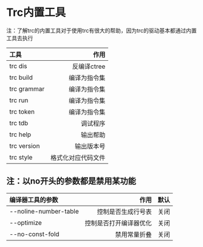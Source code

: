 # Trc内置工具

注：了解trc的内置工具对于使用trc有很大的帮助，因为trc的驱动基本都通过内置工具去执行

| 工具          |        作用 |
|:------------|----------:|
| trc dis     |  反编译ctree |
| trc build   |    编译为指令集 |
| trc grammar |    编译为指令集 |
| trc run     |    编译为指令集 |
| trc token   |    编译为指令集 |
| trc tdb     |      调试程序 |
| trc help    |      输出帮助 |
| trc version |     输出版本号 |
| trc style   | 格式化对应代码文件 |

## 注：以no开头的参数都是禁用某功能

| 编译器工具的参数              |          作用 |  默认 |
|:----------------------|------------:|----:|
| --noline-number-table |   控制是否生成行号表 |  关闭 |
| --optimize            | 控制是否打开编译器优化 |  关闭 |
| --no-const-fold       |      禁用常量折叠 |  关闭 |

